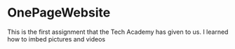# OnePageWebsite

This is the first assignment that the Tech Academy has given to us. I learned how to imbed pictures and videos
